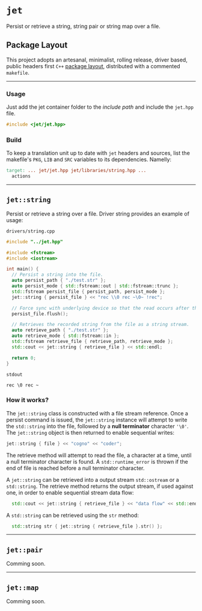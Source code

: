# `jet`
Persist or retrieve a string, string pair or string map over a file.

## Package Layout
This project adopts an artesanal, minimalist, rolling release, driver based, public headers first `C++` [package layout](), distributed with a commented `makefile`.

---

### Usage
Just add the jet container folder to the *include path* and include the `jet.hpp` file.
```C++
#include <jet/jet.hpp>
```

### Build
To keep a translation unit up to date with `jet` headers and sources, list the makefile's `PKG`, `LIB` and `SRC` variables to its dependencies. Namelly:
```makefile
target: ... jet/jet.hpp jet/libraries/string.hpp ...
  actions
```

---

## `jet::string`
Persist or retrieve a string over a file. Driver string provides an example of usage:

`drivers/string.cpp`
```C++
#include "../jet.hpp"

#include <fstream>
#include <iostream>

int main() {
  // Persist a string into the file.
  auto persist_path { "./test.str" };
  auto persist_mode { std::fstream::out | std::fstream::trunc };
  std::fstream persist_file { persist_path, persist_mode };
  jet::string { persist_file } << "rec \\0 rec ~\0~ !rec";

  // Force sync with underlying device so that the read occurs after the write.
  persist_file.flush();

  // Retrieves the recorded string from the file as a string stream.
  auto retrieve_path { "./test.str" };
  auto retrieve_mode { std::fstream::in };
  std::fstream retrieve_file { retrieve_path, retrieve_mode };
  std::cout << jet::string { retrieve_file } << std::endl;

  return 0;
}
```

`stdout`
```
rec \0 rec ~
```

### How it works?
The `jet::string` class is constructed with a file stream reference. Once a persist command is issued, the `jet::string` instance will attempt to write the `std::string` into the file, followed by a **null terminator** character `'\0'`. The `jet::string` object is then returned to enable sequential writes:

```C++
jet::string { file } << "cogno" << "coder";
```

The retrieve method will attempt to read the file, a character at a time, until a null terminator character is found. A `std::runtime_error` is thrown if the end of file is reached before a null terminator character.

A `jet::string` can be retrieved into a output stream `std::ostream` or a `std::string`. The retrieve method returns the output stream, if used against one, in order to enable sequential stream data flow:

```C++
  std::cout << jet::string { retrieve_file } << "data flow" << std::endl;
```

A `std::string` can be retrieved using the `str` method:
```C++
  std::string str { jet::string { retrieve_file }.str() };
```

---

## `jet::pair`
Comming soon.

---

## `jet::map`
Comming soon.
